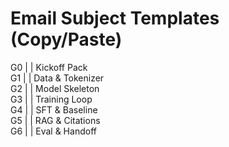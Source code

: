 # Email Subject Templates (Copy/Paste)

G0 | <Your Name> | Kickoff Pack  
G1 | <Your Name> | Data & Tokenizer  
G2 | <Your Name> | Model Skeleton  
G3 | <Your Name> | Training Loop  
G4 | <Your Name> | SFT & Baseline  
G5 | <Your Name> | RAG & Citations  
G6 | <Your Name> | Eval & Handoff

